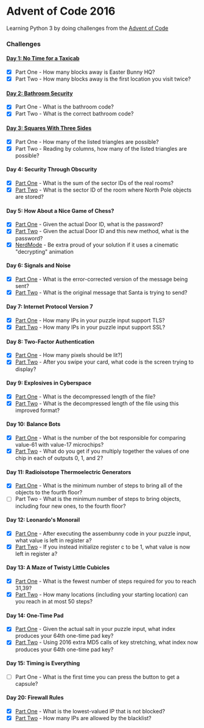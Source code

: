 # Advent of Code 2016

Learning Python 3 by doing challenges from the [Advent of Code](http://adventofcode.com/2016) 

### Challenges
#### [Day 1: No Time for a Taxicab](src/day_01)
- [x] Part One - How many blocks away is Easter Bunny HQ?
- [x] Part Two - How many blocks away is the first location you visit twice?

#### [Day 2: Bathroom Security](src/day_02)
- [x] Part One - What is the bathroom code?
- [x] Part Two - What is the correct bathroom code?

#### [Day 3: Squares With Three Sides](src/day_03)
- [x] Part One - How many of the listed triangles are possible?
- [x] Part Two - Reading by columns, how many of the listed triangles are possible?

#### Day 4: Security Through Obscurity
- [x] [Part One](src/4-1.py) - What is the sum of the sector IDs of the real rooms?
- [x] [Part Two](src/4-2.py) - What is the sector ID of the room where North Pole objects are stored?

#### Day 5: How About a Nice Game of Chess?
- [x] [Part One](src/5-1.py) - Given the actual Door ID, what is the password?
- [x] [Part Two](src/5-2.py) - Given the actual Door ID and this new method, what is the password?
- [x] [NerdMode](src/5-3.py) - Be extra proud of your solution if it uses a cinematic "decrypting" animation

#### Day 6: Signals and Noise
- [x] [Part One](src/6-1.py) - What is the error-corrected version of the message being sent?
- [x] [Part Two](src/6-2.py) - What is the original message that Santa is trying to send?

#### Day 7: Internet Protocol Version 7
- [x] [Part One](src/7-1.py) - How many IPs in your puzzle input support TLS?
- [x] [Part Two](src/7-2.py) - How many IPs in your puzzle input support SSL?

#### Day 8: Two-Factor Authentication
- [x] [Part One](src/8-1-8-2.py) - How many pixels should be lit?]
- [x] [Part Two](src/8-1-8-2.py) - After you swipe your card, what code is the screen trying to display?

#### Day 9: Explosives in Cyberspace
- [x] [Part One](src/9-1.py) - What is the decompressed length of the file?
- [x] [Part Two](src/9-2.py) - What is the decompressed length of the file using this improved format?

#### Day 10: Balance Bots
- [x] [Part One](src/10-1.py) - What is the number of the bot responsible for comparing value-61 with value-17 microchips?
- [x] [Part Two](src/10-2.py) - What do you get if you multiply together the values of one chip in each of outputs 0, 1, and 2?

#### Day 11: Radioisotope Thermoelectric Generators
- [x] [Part One](src/11-1.py) - What is the minimum number of steps to bring all of the objects to the fourth floor?
- [ ] Part Two - What is the minimum number of steps to bring objects, including four new ones, to the fourth floor?

#### Day 12: Leonardo's Monorail
- [x] [Part One](src/12-1.py) - After executing the assembunny code in your puzzle input, what value is left in register a?
- [x] [Part Two](src/12-2.py) - If you instead initialize register c to be 1, what value is now left in register a?

#### Day 13: A Maze of Twisty Little Cubicles
- [x] [Part One](src/13-1.py) - What is the fewest number of steps required for you to reach 31,39?
- [x] [Part Two](src/13-2.py) - How many locations (including your starting location) can you reach in at most 50 steps?

#### Day 14: One-Time Pad
- [x] [Part One](src/14-1.py) - Given the actual salt in your puzzle input, what index produces your 64th one-time pad key?
- [x] [Part Two](src/14-2.py) - Using 2016 extra MD5 calls of key stretching, what index now produces your 64th one-time pad key?

#### Day 15: Timing is Everything
- [ ] Part One - What is the first time you can press the button to get a capsule?

#### Day 20: Firewall Rules
- [x] [Part One](src/20-1.py) - What is the lowest-valued IP that is not blocked?
- [x] [Part Two](src/20-2.py) - How many IPs are allowed by the blacklist?

